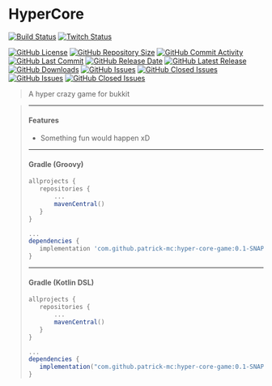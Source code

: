 # HyperCore

[![Build Status](https://travis-ci.org/patrick-mc/hyper-core-game.svg?branch=master)](https://travis-ci.com/patrick-mc/hyper-core-game)
[![Twitch Status](https://img.shields.io/twitch/status/patrickkr)](https://twitch.tv/patrickkr)

[![GitHub License](https://img.shields.io/github/license/patrick-mc/hyper-core-game)](https://github.com/patrick-mc/hyper-core-game/blob/master/LICENSE)
[![GitHub Repository Size](https://img.shields.io/github/repo-size/patrick-mc/hyper-core-game)](https://github.com/patrick-mc/hyper-core-game)
[![GitHub Commit Activity](https://img.shields.io/github/commit-activity/w/patrick-mc/hyper-core-game)](https://github.com/patrick-mc/hyper-core-game/commits)
[![GitHub Last Commit](https://img.shields.io/github/last-commit/patrick-mc/hyper-core-game)](https://github.com/patrick-mc/hyper-core-game/commits)
[![GitHub Release Date](https://img.shields.io/github/release-date/patrick-mc/hyper-core-game)](https://github.com/patrick-mc/hyper-core-game/releases)
[![GitHub Latest Release](https://img.shields.io/github/v/release/patrick-mc/hyper-core-game)](https://github.com/patrick-mc/hyper-core-game/releases)
[![GitHub Downloads](https://img.shields.io/github/downloads/patrick-mc/hyper-core-game/total)](https://github.com/patrick-mc/hyper-core-game/releases)
[![GitHub Issues](https://img.shields.io/github/issues-raw/patrick-mc/hyper-core-game)](https://github.com/patrick-mc/hyper-core-game/issues?q=is%3Aissue+is%3Aopen)
[![GitHub Closed Issues](https://img.shields.io/github/issues-closed-raw/patrick-mc/hyper-core-game)](https://github.com/patrick-mc/hyper-core-game/issues?q=is%3Aissue+is%3Aclosed)
[![GitHub Issues](https://img.shields.io/github/issues-pr-raw/patrick-mc/hyper-core-game)](https://github.com/patrick-mc/hyper-core-game/pulls?q=is%3Apr+is%3Aopen)
[![GitHub Closed Issues](https://img.shields.io/github/issues-pr-closed-raw/patrick-mc/hyper-core-game)](https://github.com/patrick-mc/hyper-core-game/pulls?q=is%3Apr+is%3Aclosed)

> A hyper crazy game for bukkit

> ---
> #### Features
> - Something fun would happen xD
> ---
> #### Gradle (Groovy)
>```groovy
>allprojects {
>    repositories {
>        ...
>        mavenCentral()
>    }
>}
>
>...
>dependencies {
>    implementation 'com.github.patrick-mc:hyper-core-game:0.1-SNAPSHOT'
>}
>```
> ---
> #### Gradle (Kotlin DSL)
>```groovy
>allprojects {
>    repositories {
>        ...
>        mavenCentral()
>    }
>}
>
>...
>dependencies {
>    implementation("com.github.patrick-mc:hyper-core-game:0.1-SNAPSHOT")
>}
>```
